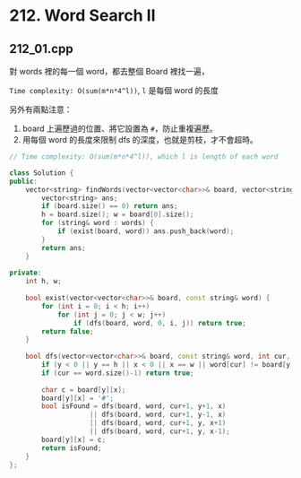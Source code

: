 # 212. Word Search II

## 212_01.cpp

對 words 裡的每一個 word，都去整個 Board 裡找一遍，

```Time complexity: O(sum(m*n*4^l))```, ```l``` 是每個 word 的長度

另外有兩點注意：

1. board 上遍歷過的位置、將它設置為 ```#```，防止重複遍歷。
2. 用每個 word 的長度來限制 dfs 的深度，也就是剪枝，才不會超時。


```cpp
// Time complexity: O(sum(m*n*4^l)), which l is length of each word

class Solution {
public:
    vector<string> findWords(vector<vector<char>>& board, vector<string>& words) {
        vector<string> ans;
        if (board.size() == 0) return ans;
        h = board.size(); w = board[0].size();
        for (string& word : words) {
            if (exist(board, word)) ans.push_back(word);
        }
        return ans;
    }
    
private:
    int h, w;
    
    bool exist(vector<vector<char>>& board, const string& word) {
        for (int i = 0; i < h; i++)
            for (int j = 0; j < w; j++)
                if (dfs(board, word, 0, i, j)) return true;
        return false;
    }
    
    bool dfs(vector<vector<char>>& board, const string& word, int cur, int y, int x) {
        if (y < 0 || y == h || x < 0 || x == w || word[cur] != board[y][x]) return false; // prune
        if (cur == word.size()-1) return true;
        
        char c = board[y][x];
        board[y][x] = '#';
        bool isFound = dfs(board, word, cur+1, y+1, x)
                    || dfs(board, word, cur+1, y-1, x)
                    || dfs(board, word, cur+1, y, x+1)
                    || dfs(board, word, cur+1, y, x-1);
        board[y][x] = c;
        return isFound;
    }
};
```
